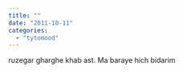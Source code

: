 ```yaml
---
title: ""
date: "2011-10-11"
categories: 
  - "tytomood"
---
```


ruzegar gharghe khab ast. Ma baraye hich bidarim
